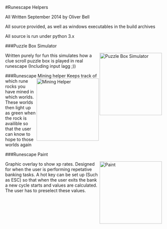 #Runescape Helpers

All Written September 2014 by Oliver Bell

All source provided, as well as windows executables in the build archives

All source is run under python 3.x

###Puzzle Box Simulator

<img src="https://github.com/freshollie/RunescapePrograms/raw/master/screenshots/puzzle_box_simulator.PNG" align="right" alt="Puzzle Box Simulator" width="200"/>
Written purely for fun this simulates how a clue scroll puzzle box is played in real runescape (Including input lagg ;))

###Runescape Mining helper
<img src="https://github.com/freshollie/RunescapePrograms/raw/master/screenshots/runescape_mining_helper.PNG" align="right" alt="Mining Helper" width="200"/>
Keeps track of which rune rocks you have mined in which worlds. These worlds then light up as green when the rock is availible so that the user can know to hope to those worlds again

###Runescape Paint

<img src="https://github.com/freshollie/RunescapePrograms/raw/master/screenshots/runescape_paint.PNG" align="right" alt="Paint" width="200"/>

Graphic overlay to show xp rates. Designed for when the user is performing repetative banking tasks. A hot key can be set up (Such as ESC) so that when the user exits the bank a new cycle starts and values are calculated. The user has to preselect these values.
